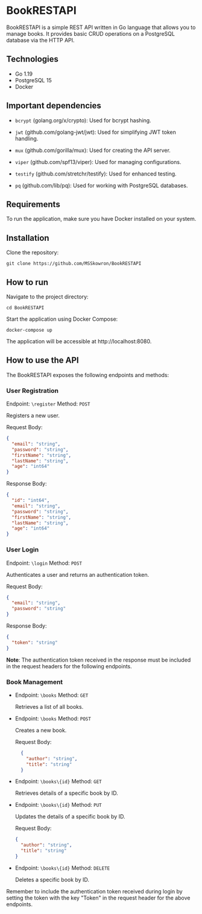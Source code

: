 # BookRESTAPI

BookRESTAPI is a simple REST API written in Go language that allows you to manage books. It provides basic CRUD operations on a PostgreSQL database via the HTTP API.

## Technologies

- Go 1.19
- PostgreSQL 15
- Docker

## Important dependencies

- `bcrypt` (golang.org/x/crypto): Used for bcrypt hashing.

- `jwt` (github.com/golang-jwt/jwt): Used for simplifying JWT token handling.
- `mux` (github.com/gorilla/mux): Used for creating the API server.
- `viper` (github.com/spf13/viper): Used for managing configurations.
- `testify` (github.com/stretchr/testify): Used for enhanced testing.
- `pq` (github.com/lib/pq): Used for working with PostgreSQL databases.

## Requirements

To run the application, make sure you have Docker installed on your system.

## Installation

Clone the repository:

```
git clone https://github.com/MSSkowron/BookRESTAPI
```

## How to run

Navigate to the project directory:

```
cd BookRESTAPI
```

Start the application using Docker Compose:

```
docker-compose up
```

The application will be accessible at http://localhost:8080.

## How to use the API

The BookRESTAPI exposes the following endpoints and methods:

### User Registration
  Endpoint: `\register` Method: `POST`

  Registers a new user.

  Request Body:
  ```json
  {
    "email": "string",
    "password": "string",
    "firstName": "string",
    "lastName": "string",
    "age": "int64"
  }
  ```

  Response Body:
  ```json
  {
    "id": "int64",
    "email": "string",
    "password": "string",
    "firstName": "string",
    "lastName": "string",
    "age": "int64"
  }
  ```

### User Login
  Endpoint: `\login` Method: `POST`

  Authenticates a user and returns an authentication token.

  Request Body:
  ```json
  {
    "email": "string",
    "password": "string"
  }
  ```

  Response Body:
  ```json
  {
    "token": "string"
  }
  ```
  **Note**: The authentication token received in the response must be included in the request headers for the following endpoints.


### Book Management
  - Endpoint: `\books` Method: `GET`

    Retrieves a list of all books.

  - Endpoint: `\books` Method: `POST`

    Creates a new book.

    Request Body:
    ```json
      {
        "author": "string",
        "title": "string"
      }
    ```

  - Endpoint: `\books\{id}` Method: `GET`

    Retrieves details of a specific book by ID.

  - Endpoint: `\books\{id}` Method: `PUT`

    Updates the details of a specific book by ID.
    
    Request Body:
    ```json
    {
      "author": "string",
      "title": "string"
    }
    ```

  - Endpoint: `\books\{id}` Method: `DELETE`
  
    Deletes a specific book by ID.

Remember to include the authentication token received during login by setting the token with the key "Token" in the request header for the above endpoints.
